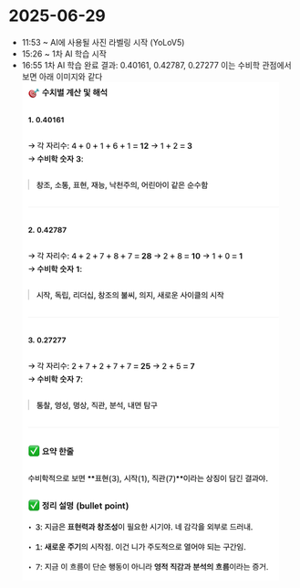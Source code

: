 # 2025-06-29

- 11:53 ~ AI에 사용될 사진 라벨링 시작 (YoLoV5)
- 15:26 ~ 1차 AI 학습 시작
- 16:55 1차 AI 학습 완료 결과: 0.40161, 0.42787, 0.27277 이는 수비학 관점에서 보면 아래 이미지와 같다
![이미지 1](/daily/images/2025-06-29/1.png)
